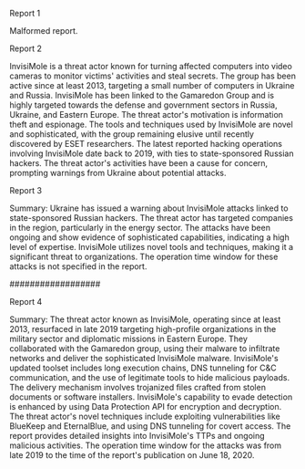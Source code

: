 
Report 1

Malformed report.





Report 2

InvisiMole is a threat actor known for turning affected computers into video cameras to monitor victims' activities and steal secrets. The group has been active since at least 2013, targeting a small number of computers in Ukraine and Russia. InvisiMole has been linked to the Gamaredon Group and is highly targeted towards the defense and government sectors in Russia, Ukraine, and Eastern Europe. The threat actor's motivation is information theft and espionage. The tools and techniques used by InvisiMole are novel and sophisticated, with the group remaining elusive until recently discovered by ESET researchers. The latest reported hacking operations involving InvisiMole date back to 2019, with ties to state-sponsored Russian hackers. The threat actor's activities have been a cause for concern, prompting warnings from Ukraine about potential attacks.





Report 3

Summary: Ukraine has issued a warning about InvisiMole attacks linked to state-sponsored Russian hackers. The threat actor has targeted companies in the region, particularly in the energy sector. The attacks have been ongoing and show evidence of sophisticated capabilities, indicating a high level of expertise. InvisiMole utilizes novel tools and techniques, making it a significant threat to organizations. The operation time window for these attacks is not specified in the report. 

##################





Report 4

Summary:
The threat actor known as InvisiMole, operating since at least 2013, resurfaced in late 2019 targeting high-profile organizations in the military sector and diplomatic missions in Eastern Europe. They collaborated with the Gamaredon group, using their malware to infiltrate networks and deliver the sophisticated InvisiMole malware. InvisiMole's updated toolset includes long execution chains, DNS tunneling for C&C communication, and the use of legitimate tools to hide malicious payloads. The delivery mechanism involves trojanized files crafted from stolen documents or software installers. InvisiMole's capability to evade detection is enhanced by using Data Protection API for encryption and decryption. The threat actor's novel techniques include exploiting vulnerabilities like BlueKeep and EternalBlue, and using DNS tunneling for covert access. The report provides detailed insights into InvisiMole's TTPs and ongoing malicious activities. The operation time window for the attacks was from late 2019 to the time of the report's publication on June 18, 2020.


